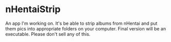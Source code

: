 # nHentaiStrip

An app I'm working on. It's be able to strip albums from nHentai and put them pics into appropriate folders on your computer.
Final version will be an executable. Please don't sell any of this.
